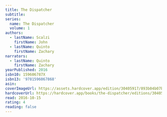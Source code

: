 ```yaml
---
title: The Dispatcher
subtitle:
series:
  name: The Dispatcher
  volume: 1
authors:
  - lastName: Scalzi
    firstName: John
  - lastName: Quinto
    firstName: Zachary
narrators:
  - lastName: Quinto
    firstName: Zachary
yearPublished: 2016
isbn10: 159606787X
isbn13: '9781596067868'
asin:
coverImageUrl: https://assets.hardcover.app/edition/30405917/893b04b07b8d36ea7e4b25743d8ee56cc8972746.jpeg
hardcoverUrl: https://hardcover.app/books/the-dispatcher/editions/30405917
read: 2016-10-15
rating: 4
reading: false
---
```

